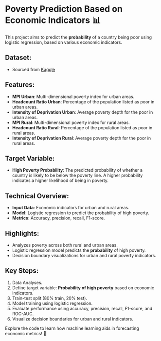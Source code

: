 # Poverty Prediction Based on Economic Indicators 📊

This project aims to predict the **probability** of a country being poor using logistic regression, based on various economic indicators.

## Dataset:
- Sourced from [Kaggle](https://www.kaggle.com/datasets/ophi/mpi)

## Features:
- **MPI Urban**: Multi-dimensional poverty index for urban areas.
- **Headcount Ratio Urban**: Percentage of the population listed as poor in urban areas.
- **Intensity of Deprivation Urban**: Average poverty depth for the poor in urban areas.
- **MPI Rural**: Multi-dimensional poverty index for rural areas.
- **Headcount Ratio Rural**: Percentage of the population listed as poor in rural areas.
- **Intensity of Deprivation Rural**: Average poverty depth for the poor in rural areas.

## Target Variable:
- **High Poverty Probability**: The predicted probability of whether a country is likely to be below the poverty line. A higher probability indicates a higher likelihood of being in poverty.

## Technical Overview:
- **Input Data**: Economic indicators for urban and rural areas.
- **Model**: Logistic regression to predict the probability of high poverty.
- **Metrics**: Accuracy, precision, recall, F1-score.

## Highlights:
- Analyzes poverty across both rural and urban areas.
- Logistic regression model predicts the **probability** of high poverty.
- Decision boundary visualizations for urban and rural poverty indicators.

## Key Steps:
1. Data Analyses.
2. Define target variable: **Probability of high poverty** based on economic indicators.
3. Train-test split (80% train, 20% test).
4. Model training using logistic regression.
5. Evaluate performance using accuracy, precision, recall, F1-score, and ROC-AUC.
6. Visualize decision boundaries for urban and rural indicators.

Explore the code to learn how machine learning aids in forecasting economic metrics! 🚀
